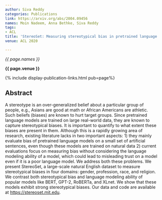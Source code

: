```yaml
---
author: Siva Reddy
categories: Publications
link: https://arxiv.org/abs/2004.09456
names: Moin Nadeem, Anna Bethke, Siva Reddy
tags:
- ACL
title: 'StereoSet: Measuring stereotypical bias in pretrained language models'
venue: ACL 2020

---
```


*{{ page.names }}*

**{{ page.venue }}**

{% include display-publication-links.html pub=page%}

## Abstract

A stereotype is an over-generalized belief about a particular group of people, e.g., Asians are good at math or African Americans are athletic. Such beliefs (biases) are known to hurt target groups. Since pretrained language models are trained on large real-world data, they are known to capture stereotypical biases. It is important to quantify to what extent these biases are present in them. Although this is a rapidly growing area of research, existing literature lacks in two important aspects: 1) they mainly evaluate bias of pretrained language models on a small set of artificial sentences, even though these models are trained on natural data 2) current evaluations focus on measuring bias without considering the language modeling ability of a model, which could lead to misleading trust on a model even if it is a poor language model. We address both these problems. We present StereoSet, a large-scale natural English dataset to measure stereotypical biases in four domains: gender, profession, race, and religion. We contrast both stereotypical bias and language modeling ability of popular models like BERT, GPT-2, RoBERTa, and XLnet. We show that these models exhibit strong stereotypical biases. Our data and code are available at https://stereoset.mit.edu.
